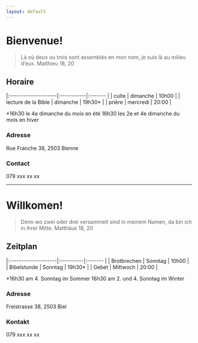 ```yaml
---
layout: default
---
```


# Bienvenue!

> Là où deux ou trois sont assemblés en mon nom, je suis là au milieu d’eux.
> Matthieu 18, 20

## Horaire

|:--------------------|:-----------|:------- |
| culte               | dimanche   | 10h00   |
| lecture de la Bible | dimanche   | 19h30*  |
| prière              | mercredi   | 20:00   |

*16h30 le 4e dimanche du mois en été
16h30 les 2e et 4e dimanche du mois en hiver

### Adresse
Rue Franche 38, 2503 Bienne

### Contact
079 xxx xx xx

* * *

# Willkomen!

> Denn wo zwei oder drei versammelt sind in meinem Namen, da bin ich in ihrer Mitte.
> Matthäus 18, 20

## Zeitplan

|:--------------------|:----------|:------- |
| Brotbrechen         | Sonntag   | 10h00   |
| Bibelstunde         | Sonntag   | 19h30*  |
| Gebet               | Mittwoch  | 20:00   |

*16h30 am 4. Sonntag im Sommer
16h30 am 2. und 4. Sonntag im Winter

### Adresse
Freistrasse 38, 2503 Biel

### Kontakt
079 xxx xx xx
